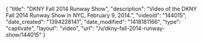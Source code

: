 {
    "title": "DKNY Fall 2014 Runway Show",
    "description": "Video of the DKNY Fall 2014 Runway Show in NYC, February 9, 2014.",
    "videoid": "144015",
    "date_created": "1394228141",
    "date_modified": "1418181166",
    "type": "captivate",
    "layout": "video",
    "url": "\/v\/dkny-fall-2014-runway-show\/144015"
}
